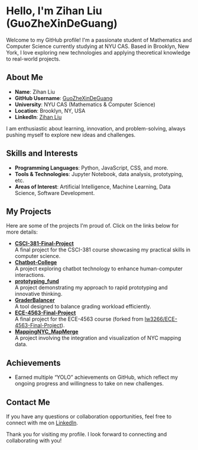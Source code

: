 # Hello, I'm Zihan Liu (GuoZheXinDeGuang)

Welcome to my GitHub profile! I'm a passionate student of Mathematics and Computer Science currently studying at NYU CAS. Based in Brooklyn, New York, I love exploring new technologies and applying theoretical knowledge to real-world projects.

## About Me
- **Name**: Zihan Liu
- **GitHub Username**: [GuoZheXinDeGuang](https://github.com/GuoZheXinDeGuang)
- **University**: NYU CAS (Mathematics & Computer Science)
- **Location**: Brooklyn, NY, USA
- **LinkedIn**: [Zihan Liu](https://www.linkedin.com/in/zihan-liu-284b06265)

I am enthusiastic about learning, innovation, and problem-solving, always pushing myself to explore new ideas and challenges.

## Skills and Interests
- **Programming Languages**: Python, JavaScript, CSS, and more.
- **Tools & Technologies**: Jupyter Notebook, data analysis, prototyping, etc.
- **Areas of Interest**: Artificial Intelligence, Machine Learning, Data Science, Software Development.

## My Projects
Here are some of the projects I'm proud of. Click on the links below for more details:
- **[CSCI-381-Final-Project](https://github.com/GuoZheXinDeGuang/CSCI-381-Final-Project)**  
  A final project for the CSCI-381 course showcasing my practical skills in computer science.
- **[Chatbot-College](https://github.com/GuoZheXinDeGuang/Chatbot-College)**  
  A project exploring chatbot technology to enhance human-computer interactions.
- **[prototyping_fund](https://github.com/GuoZheXinDeGuang/prototyping_fund)**  
  A project demonstrating my approach to rapid prototyping and innovative thinking.
- **[GraderBalancer](https://github.com/GuoZheXinDeGuang/GraderBalancer)**  
  A tool designed to balance grading workload efficiently.
- **[ECE-4563-Final-Project](https://github.com/GuoZheXinDeGuang/ECE-4563-Final-Project)**  
  A final project for the ECE-4563 course (forked from [lw3266/ECE-4563-Final-Project](https://github.com/lw3266/ECE-4563-Final-Project)).
- **[MappingNYC_MapMerge](https://github.com/GuoZheXinDeGuang/MappingNYC_MapMerge)**  
  A project involving the integration and visualization of NYC mapping data.

## Achievements
- Earned multiple “YOLO” achievements on GitHub, which reflect my ongoing progress and willingness to take on new challenges.

## Contact Me
If you have any questions or collaboration opportunities, feel free to connect with me on [LinkedIn](https://www.linkedin.com/in/zihan-liu-284b06265).

Thank you for visiting my profile. I look forward to connecting and collaborating with you!
